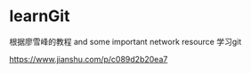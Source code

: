 # learnGit
根据廖雪峰的教程 and 
some important network resource 学习git

https://www.jianshu.com/p/c089d2b20ea7


